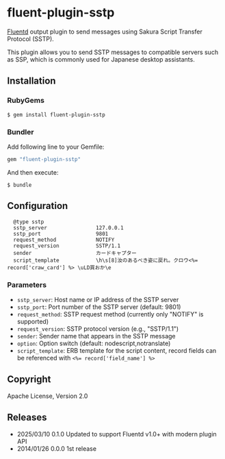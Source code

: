 # fluent-plugin-sstp

[Fluentd](https://fluentd.org/) output plugin to send messages using Sakura Script Transfer Protocol (SSTP).

This plugin allows you to send SSTP messages to compatible servers such as SSP, which is commonly used for Japanese desktop assistants.

## Installation

### RubyGems

```
$ gem install fluent-plugin-sstp
```

### Bundler

Add following line to your Gemfile:

```ruby
gem "fluent-plugin-sstp"
```

And then execute:

```
$ bundle
```

## Configuration

```
  @type sstp
  sstp_server                127.0.0.1
  sstp_port                  9801
  request_method             NOTIFY
  request_version            SSTP/1.1
  sender                     カードキャプター
  script_template            \h\s[8]汝のあるべき姿に戻れ。クロウ<%= record['craw_card'] %> \uLD買おか\e
```

### Parameters

- `sstp_server`: Host name or IP address of the SSTP server
- `sstp_port`: Port number of the SSTP server (default: 9801)
- `request_method`: SSTP request method (currently only "NOTIFY" is supported)
- `request_version`: SSTP protocol version (e.g., "SSTP/1.1")
- `sender`: Sender name that appears in the SSTP message
- `option`: Option switch (default: nodescript,notranslate)
- `script_template`: ERB template for the script content, record fields can be referenced with `<%= record['field_name'] %>`

## Copyright

Apache License, Version 2.0

## Releases

- 2025/03/10 0.1.0 Updated to support Fluentd v1.0+ with modern plugin API
- 2014/01/26 0.0.0 1st release
